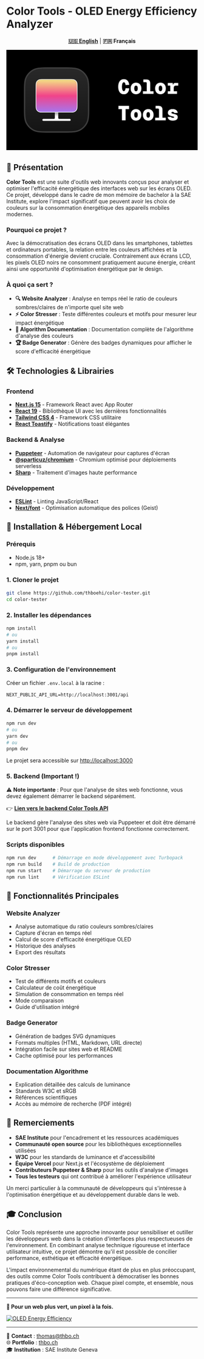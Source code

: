 # Color Tools - OLED Energy Efficiency Analyzer

<div align="center">

**[🇺🇸 English](README.md)** | **🇫🇷 Français**

</div>

![Color Tools](./public/og.png)

## 🎯 Présentation

**Color Tools** est une suite d'outils web innovants conçus pour analyser et optimiser l'efficacité énergétique des interfaces web sur les écrans OLED. Ce projet, développé dans le cadre de mon mémoire de bachelor à la SAE Institute, explore l'impact significatif que peuvent avoir les choix de couleurs sur la consommation énergétique des appareils mobiles modernes.

### Pourquoi ce projet ?

Avec la démocratisation des écrans OLED dans les smartphones, tablettes et ordinateurs portables, la relation entre les couleurs affichées et la consommation d'énergie devient cruciale. Contrairement aux écrans LCD, les pixels OLED noirs ne consomment pratiquement aucune énergie, créant ainsi une opportunité d'optimisation énergétique par le design.

### À quoi ça sert ?

- **🔍 Website Analyzer** : Analyse en temps réel le ratio de couleurs sombres/claires de n'importe quel site web
- **⚡ Color Stresser** : Teste différentes couleurs et motifs pour mesurer leur impact énergétique
- **🔬 Algorithm Documentation** : Documentation complète de l'algorithme d'analyse des couleurs
- **🏆 Badge Generator** : Génère des badges dynamiques pour afficher le score d'efficacité énergétique

## 🛠️ Technologies & Librairies

### Frontend
- **[Next.js 15](https://nextjs.org/)** - Framework React avec App Router
- **[React 19](https://react.dev/)** - Bibliothèque UI avec les dernières fonctionnalités
- **[Tailwind CSS 4](https://tailwindcss.com/)** - Framework CSS utilitaire
- **[React Toastify](https://github.com/fkhadra/react-toastify)** - Notifications toast élégantes

### Backend & Analyse
- **[Puppeteer](https://pptr.dev/)** - Automation de navigateur pour captures d'écran
- **[@sparticuz/chromium](https://github.com/Sparticuz/chromium)** - Chromium optimisé pour déploiements serverless
- **[Sharp](https://sharp.pixelplumbing.com/)** - Traitement d'images haute performance

### Développement
- **[ESLint](https://eslint.org/)** - Linting JavaScript/React
- **[Next/font](https://nextjs.org/docs/app/building-your-application/optimizing/fonts)** - Optimisation automatique des polices (Geist)

## 🚀 Installation & Hébergement Local

### Prérequis
- Node.js 18+ 
- npm, yarn, pnpm ou bun

### 1. Cloner le projet
```bash
git clone https://github.com/thboehi/color-tester.git
cd color-tester
```

### 2. Installer les dépendances
```bash
npm install
# ou
yarn install
# ou
pnpm install
```

### 3. Configuration de l'environnement
Créer un fichier `.env.local` à la racine :
```env
NEXT_PUBLIC_API_URL=http://localhost:3001/api
```

### 4. Démarrer le serveur de développement
```bash
npm run dev
# ou
yarn dev
# ou
pnpm dev
```

Le projet sera accessible sur [http://localhost:3000](http://localhost:3000)

### 5. Backend (Important !)

⚠️ **Note importante** : Pour que l'analyse de sites web fonctionne, vous devez également démarrer le backend séparément.

👉 **[Lien vers le backend Color Tools API](https://github.com/thboehi/color-tools-backend)**

Le backend gère l'analyse des sites web via Puppeteer et doit être démarré sur le port 3001 pour que l'application frontend fonctionne correctement.

### Scripts disponibles
```bash
npm run dev      # Démarrage en mode développement avec Turbopack
npm run build    # Build de production
npm run start    # Démarrage du serveur de production
npm run lint     # Vérification ESLint
```

## 🎨 Fonctionnalités Principales

### Website Analyzer
- Analyse automatique du ratio couleurs sombres/claires
- Capture d'écran en temps réel
- Calcul de score d'efficacité énergétique OLED
- Historique des analyses
- Export des résultats

### Color Stresser
- Test de différents motifs et couleurs
- Calculateur de coût énergétique
- Simulation de consommation en temps réel
- Mode comparaison
- Guide d'utilisation intégré

### Badge Generator
- Génération de badges SVG dynamiques
- Formats multiples (HTML, Markdown, URL directe)
- Intégration facile sur sites web et README
- Cache optimisé pour les performances

### Documentation Algorithme
- Explication détaillée des calculs de luminance
- Standards W3C et sRGB
- Références scientifiques
- Accès au mémoire de recherche (PDF intégré)

## 🙏 Remerciements

- **SAE Institute** pour l'encadrement et les ressources académiques
- **Communauté open source** pour les bibliothèques exceptionnelles utilisées
- **W3C** pour les standards de luminance et d'accessibilité
- **Équipe Vercel** pour Next.js et l'écosystème de déploiement
- **Contributeurs Puppeteer & Sharp** pour les outils d'analyse d'images
- **Tous les testeurs** qui ont contribué à améliorer l'expérience utilisateur

Un merci particulier à la communauté de développeurs qui s'intéresse à l'optimisation énergétique et au développement durable dans le web.

## 🎓 Conclusion

Color Tools représente une approche innovante pour sensibiliser et outiller les développeurs web dans la création d'interfaces plus respectueuses de l'environnement. En combinant analyse technique rigoureuse et interface utilisateur intuitive, ce projet démontre qu'il est possible de concilier performance, esthétique et efficacité énergétique.

L'impact environnemental du numérique étant de plus en plus préoccupant, des outils comme Color Tools contribuent à démocratiser les bonnes pratiques d'éco-conception web. Chaque pixel compte, et ensemble, nous pouvons faire une différence significative.

---

**🌱 Pour un web plus vert, un pixel à la fois.**

[![OLED Energy Efficiency](https://ct.thbo.ch/api/badge?website=https://ct.thbo.ch&score=85)](https://ct.thbo.ch)

---

📧 **Contact** : [thomas@thbo.ch](mailto:thoma@thbo.ch)  
🌐 **Portfolio** : [thbo.ch](https://thbo.ch)  
🎓 **Institution** : SAE Institute Geneva